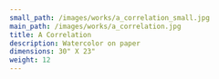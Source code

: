 ```yaml
---
small_path: /images/works/a_correlation_small.jpg
main_path: /images/works/a_correlation.jpg
title: A Correlation
description: Watercolor on paper
dimensions: 30" X 23"
weight: 12
---
```

